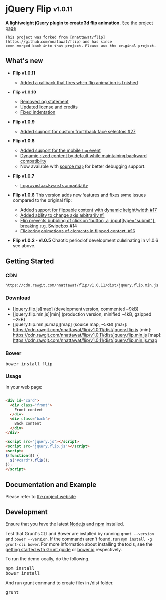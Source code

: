 # jQuery Flip <sub><sup>v1.0.11</sup></sub>

**A lightweight jQuery plugin to create 3d flip animation.** 
See the [project page](http://nnattawat.github.io/flip/)

    This project was forked from [nnattawat/flip](https://github.com/nnatawat/flip) and has since
	been merged back into that project. Please use the original project.
	

## What's new
* **Flip v1.0.11**
  * [Added a callback that fires when flip animation is finished](https://github.com/Download/flip/commit/61b57a3d6c9a8f0dd116ca5b4444cb5356374702)

* **Flip v1.0.10**
  * [Removed log statement](https://github.com/Download/flip/commit/60a0df340b17036978a9b26b23be71204755c928)
  * [Updated license and credits](https://github.com/Download/flip/commit/9b8d218506f6b279d04a52642a8ca2fd9455d9b4)
  * [Fixed indentation](https://github.com/Download/flip/commit/acc64f52e176e7fdb5124b797b4d28cdc5bedf95)

* **Flip v1.0.9**
  * [Added support for custom front/back face selectors #27](https://github.com/nnattawat/flip/issues/27)

* **Flip v1.0.8**
  * [Added support for the mobile `tap` event](https://github.com/nnattawat/flip/issues/26)
  * [Dynamic sized content by default while maintaining backward compatibility](https://github.com/Download/flip/commit/8a6d1b3626a3c1e0e5d71fb4786c44244bf33eac)
  * Now available with [source map](http://www.html5rocks.com/en/tutorials/developertools/sourcemaps/) for better debugging support.

* **Flip v1.0.7**
  * [Improved backward compatibility](https://github.com/Download/flip/commit/b27588b1e5340ec2a6bfc5afca80a6e52b6f833f)

* **Flip v1.0.6**
  This version adds new features and fixes some issues compared to the original flip:
  * [Added support for flippable content with dynamic height/width #17](https://github.com/nnattawat/flip/issues/17)
  * [Added ability to change axis arbitrarily #1](https://github.com/download/flip/pull/1)
  * [Flip prevents bubbling of click on 'button, a, input[type="submit"], breaking e.g. Swipebox #14](https://github.com/nnattawat/flip/issues/14)
  * [Flickering animations of elements in flipped content. #16](https://github.com/nnattawat/flip/issues/16)
 
* **Flip v1.0.2 - v1.0.5**
  Chaotic period of development culminating in v1.0.6 see above.

## Getting Started

### CDN
    https://cdn.rawgit.com/nnattawat/flip/v1.0.11/dist/jquery.flip.min.js

### Download 
* [jquery.flip.js][max] (development version, commented ~9kB)
* [jquery.flip.min.js][min] (production version, minified ~4kB, gzipped ~2kB)
* [jquery.flip.min.js.map][map] (source map, ~5kB)
[max]: https://cdn.rawgit.com/nnattawat/flip/v1.0.11/dist/jquery.flip.js
[min]: https://cdn.rawgit.com/nnattawat/flip/v1.0.11/dist/jquery.flip.min.js
[map]: https://cdn.rawgit.com/nnattawat/flip/v1.0.11/dist/jquery.flip.min.js.map

### Bower
<pre>bower install flip</pre>

### Usage
In your web page:

```html

<div id="card"> 
  <div class="front"> 
    Front content
  </div> 
  <div class="back">
    Back content
  </div> 
</div>

<script src="jquery.js"></script>
<script src="jquery.flip.js"></script>
<script>
$(function($) {
  $("#card").flip(); 
});
</script>
```

## Documentation and Example

Please refer to [the project website](http://nnattawat.github.io/flip/)

## Development
Ensure that you have the latest [Node.js](http://nodejs.org/) and [npm](http://npmjs.org/) installed.

Test that Grunt's CLI and Bower are installed by running `grunt --version` and `bower --version`.  If the commands aren't found, run `npm install -g grunt-cli bower`.  For more information about installing the tools, see the [getting started with Grunt guide](http://gruntjs.com/getting-started) or [bower.io](http://bower.io/) respectively.

To run the demo locally, do the following.
<pre>
npm install
bower install
</pre>

And run grunt command to create files in /dist folder.
<pre>grunt</pre>
